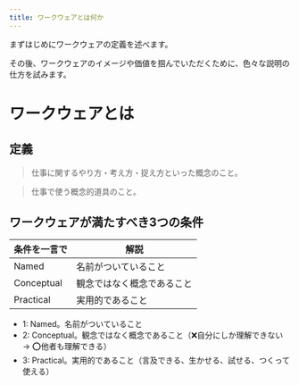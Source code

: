 ```yaml
---
title: ワークウェアとは何か
---
```


まずはじめにワークウェアの定義を述べます。

その後、ワークウェアのイメージや価値を掴んでいただくために、色々な説明の仕方を試みます。

# ワークウェアとは

## 定義

> 仕事に関するやり方・考え方・捉え方といった概念のこと。

> 仕事で使う概念的道具のこと。

## ワークウェアが満たすべき3つの条件

| 条件を一言で | 解説 |
| ---- | ---- |
| Named      | 名前がついていること |
| Conceptual | 観念ではなく概念であること |
| Practical  | 実用的であること |


- 1: Named。名前がついていること
- 2: Conceptual。観念ではなく概念であること（❌自分にしか理解できない → ⭕他者も理解できる）
- 3: Practical。実用的であること（言及できる、生かせる、試せる、つくって使える）
